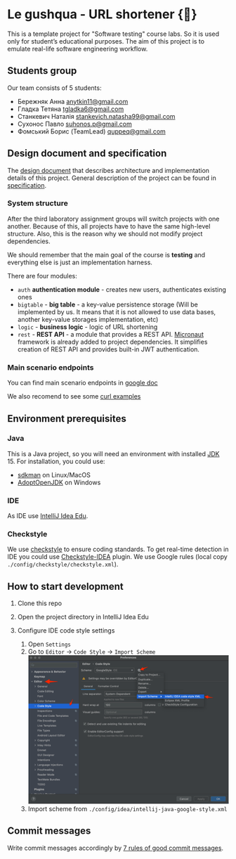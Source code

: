 # Le gushqua - URL shortener {🧪}

This is a template project for "Software testing" course labs. So it is used only for student’s educational purposes.
The aim of this project is to emulate real-life software engineering workflow.

## Students group

Our team consists of 5 students:
- Бережняк Анна anytkin11@gmail.com
- Гладка Тетяна tgladka6@gmail.com
- Станкевич Наталія stankevich.natasha99@gmail.com
- Сухонос Павло suhonos.p@gmail.com
- Фомський Борис (TeamLead) quppeq@gmail.com

## Design document and specification

The [design document](https://docs.google.com/document/d/1hLnS6k-SLagvAU_TlqdH5mgJqoAuxCo9E3KVGvhpQFA/edit#) that
describes architecture and implementation details of this project.
General description of the project can be found in [specification](https://docs.google.com/document/d/1RIQWpiXRuxUmI_VhMZjo-UgxMxjEIXIpC2tmMY_ZpuE/edit).

### System structure

After the third laboratory assignment groups will switch projects with one another. Because of this,
all projects have to have the same high-level structure. Also, this is the reason why we should not
modify project dependencies.

We should remember that the main goal of the course is **testing** and everything else is just an 
implementation harness.

There are four modules:
- `auth` **authentication module** - creates new users, authenticates existing ones
- `bigtable` - **big table** - a key-value persistence storage (Will be implemented by us. 
  It means that it is not allowed to use data bases, another key-value storages implementation, etc)
- `logic` - **business logic** - logic of URL shortening
- `rest` - **REST API** - a module that provides a REST API. [Micronaut] framework is already added
  to project dependencies. It simplifies creation of REST API and provides built-in JWT 
  authentication.

### Main scenario endpoints

You can find main scenario endpoints in [google doc](https://docs.google.com/document/d/1WVX6a76JkLmzUeJz2cZbO1WvXqWsY_XO2sA3a15qgIQ/edit#heading=h.yqb5kvpzfmry)

We also recomend to see some [curl examples](https://github.com/future-stardust/url-shrtnr-le-gushqua/blob/main/manualTests/http.http)

## Environment prerequisites

### Java
This is a Java project, so you will need an environment with installed [JDK] 15. For installation, 
you could use:
- [sdkman] on Linux/MacOS 
- [AdoptOpenJDK] on Windows

### IDE  
As IDE use [IntelliJ Idea Edu].

### Checkstyle
We use [checkstyle] to ensure coding standards. To get real-time detection in IDE you could use [Checkstyle-IDEA] 
plugin. We use Google rules (local copy `./config/checkstyle/checkstyle.xml`).

## How to start development

1. Clone this repo
2. Open the project directory in IntelliJ Idea Edu
3. Configure IDE code style settings
  
    1. Open `Settings`
    2. Go to `Editor` -> `Code Style` -> `Import Scheme`
       ![Settings screenshot](./media/code-style-import.png)
    3. Import scheme from `./config/idea/intellij-java-google-style.xml`

## Commit messages

Write commit messages accordingly by [7 rules of good commit messages].
  
[JDK]: https://en.wikipedia.org/wiki/Java_Development_Kit
[IntelliJ Idea Edu]: https://www.jetbrains.com/idea-edu/
[sdkman]: https://sdkman.io/
[AdoptOpenJDK]: https://adoptopenjdk.net/
[7 rules of good commit messages]: https://chris.beams.io/posts/git-commit/#seven-rules
[Micronaut]: https://micronaut.io/
[checkstyle]: https://checkstyle.org/
[Checkstyle-IDEA]: https://plugins.jetbrains.com/plugin/1065-checkstyle-idea
